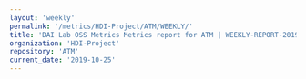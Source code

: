 ```yaml
---
layout: 'weekly'
permalink: '/metrics/HDI-Project/ATM/WEEKLY/'
title: 'DAI Lab OSS Metrics Metrics report for ATM | WEEKLY-REPORT-2019-10-25'
organization: 'HDI-Project'
repository: 'ATM'
current_date: '2019-10-25'
---
```

